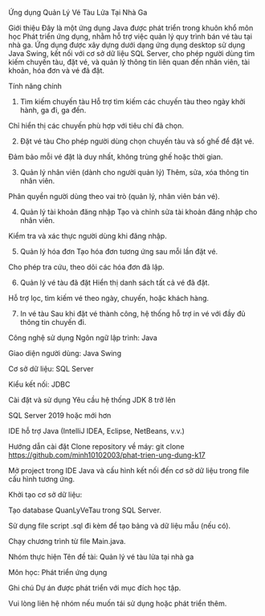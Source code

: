 Ứng dụng Quản Lý Vé Tàu Lửa Tại Nhà Ga

Giới thiệu
Đây là một ứng dụng Java được phát triển trong khuôn khổ môn học Phát triển ứng dụng, nhằm hỗ trợ việc quản lý quy trình bán vé tàu tại nhà ga. Ứng dụng được xây dựng dưới dạng ứng dụng desktop sử dụng Java Swing, kết nối với cơ sở dữ liệu SQL Server, cho phép người dùng tìm kiếm chuyến tàu, đặt vé, và quản lý thông tin liên quan đến nhân viên, tài khoản, hóa đơn và vé đã đặt.

Tính năng chính
1. Tìm kiếm chuyến tàu
Hỗ trợ tìm kiếm các chuyến tàu theo ngày khởi hành, ga đi, ga đến.

Chỉ hiển thị các chuyến phù hợp với tiêu chí đã chọn.

2. Đặt vé tàu
Cho phép người dùng chọn chuyến tàu và số ghế để đặt vé.

Đảm bảo mỗi vé đặt là duy nhất, không trùng ghế hoặc thời gian.

3. Quản lý nhân viên (dành cho người quản lý)
Thêm, sửa, xóa thông tin nhân viên.

Phân quyền người dùng theo vai trò (quản lý, nhân viên bán vé).

4. Quản lý tài khoản đăng nhập
Tạo và chỉnh sửa tài khoản đăng nhập cho nhân viên.

Kiểm tra và xác thực người dùng khi đăng nhập.

5. Quản lý hóa đơn
Tạo hóa đơn tương ứng sau mỗi lần đặt vé.

Cho phép tra cứu, theo dõi các hóa đơn đã lập.

6. Quản lý vé tàu đã đặt
Hiển thị danh sách tất cả vé đã đặt.

Hỗ trợ lọc, tìm kiếm vé theo ngày, chuyến, hoặc khách hàng.

7. In vé tàu
Sau khi đặt vé thành công, hệ thống hỗ trợ in vé với đầy đủ thông tin chuyến đi.

Công nghệ sử dụng
Ngôn ngữ lập trình: Java

Giao diện người dùng: Java Swing

Cơ sở dữ liệu: SQL Server

Kiểu kết nối: JDBC

Cài đặt và sử dụng
Yêu cầu hệ thống
JDK 8 trở lên

SQL Server 2019 hoặc mới hơn

IDE hỗ trợ Java (IntelliJ IDEA, Eclipse, NetBeans, v.v.)

Hướng dẫn cài đặt
Clone repository về máy:
git clone https://github.com/minh10102003/phat-trien-ung-dung-k17

Mở project trong IDE Java và cấu hình kết nối đến cơ sở dữ liệu trong file cấu hình tương ứng.

Khởi tạo cơ sở dữ liệu:

Tạo database QuanLyVeTau trong SQL Server.

Sử dụng file script .sql đi kèm để tạo bảng và dữ liệu mẫu (nếu có).

Chạy chương trình từ file Main.java.

Nhóm thực hiện
Tên đề tài: Quản lý vé tàu lửa tại nhà ga

Môn học: Phát triển ứng dụng

Ghi chú
Dự án được phát triển với mục đích học tập.

Vui lòng liên hệ nhóm nếu muốn tái sử dụng hoặc phát triển thêm.
